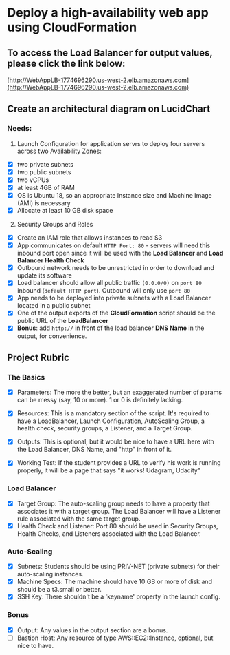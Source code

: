 # Deploy a high-availability web app using CloudFormation

## To access the Load Balancer for output values, please click the link below:
[http://WebAppLB-1774696290.us-west-2.elb.amazonaws.com](http://WebAppLB-1774696290.us-west-2.elb.amazonaws.com)

## Create an architectural diagram on LucidChart
### Needs:

1. Launch Configuration for application servrs to deploy four servers across two Availability Zones:
- [x] two private subnets
- [x] two public subnets
- [x] two vCPUs
- [x] at least 4GB of RAM
- [x] OS is Ubuntu 18, so an appropriate Instance size and Machine Image (AMI) is necessary
- [x] Allocate at least 10 GB disk space

2. Security Groups and Roles
- [x] Create an IAM role that allows instances to read S3
- [x] App communicates on default `HTTP Port: 80` - servers will need this inbound port open since it will be used with the **Load Balancer** and **Load Balancer Health Check**
- [x] Outbound network needs to be unrestricted in order to download and update its software
- [x] Load balancer should allow all public traffic `(0.0.0/0)` on `port 80` inbound (`default HTTP port`). Outbound will only use `port 80`
- [x] App needs to be deployed into private subnets with a Load Balancer located in a public subnet
- [x] One of the output exports of the **CloudFormation** script should be the public URL of the **LoadBalancer**
- [x] **Bonus**: add `http://` in front of the load balancer **DNS Name** in the output, for convenience.

## Project Rubric

### The Basics
- [x] Parameters: The more the better, but an exaggerated number of params can be messy (say, 10 or more). 1 or 0 is definitely lacking.
- [x] Resources: This is a mandatory section of the script. It's required to have a LoadBalancer, Launch Configuration, AutoScaling Group, a health check, security groups, a Listener, and a Target Group.
- [x] Outputs: This is optional, but it would be nice to have a URL here with the Load Balancer, DNS Name, and "http" in front of it.

- [x] Working Test: If the student provides a URL to verify his work is running properly, it will be a page that says "it works! Udagram, Udacity"

### Load Balancer
- [x] Target Group: The auto-scaling group needs to have a property that associates it with a target group. The Load Balancer will have a Listener rule associated with the same target group.
- [x] Health Check and Listener: Port 80 should be used in Security Groups, Health Checks, and Listeners associated with the Load Balancer.

### Auto-Scaling
- [x] Subnets: Students should be using PRIV-NET (private subnets) for their auto-scaling instances.
- [x] Machine Specs: The machine should have 10 GB or more of disk and should be a t3.small or better.
- [x] SSH Key: There shouldn't be a 'keyname' property in the launch config.

### Bonus
- [x] Output: Any values in the output section are a bonus.
- [ ] Bastion Host: Any resource of type AWS::EC2::Instance, optional, but nice to have.
